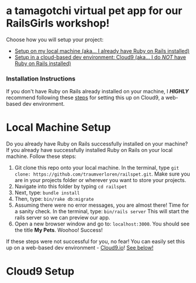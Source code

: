 # a tamagotchi virtual pet app for our RailsGirls workshop!

Choose how you will setup your project:

* [Setup on my local machine (aka... I already have Ruby on Rails installed)](#local-machine-setup)
* [Setup in a cloud-based dev environment: Cloud9 (aka... I do _NOT_ have Ruby on Rails installed)](#cloud9-setup)

### Installation Instructions

If you don't have Ruby on Rails already installed on your machine, I **_HIGHLY_** recommend
following these [steps](#cloud9) for setting this up on Cloud9, a web-based dev environment.

# Local Machine Setup
Do you already have Ruby on Rails successfully installed on your machine?
If you already have successfully installed Ruby on Rails on your local machine.  Follow these steps:
  1.  Git clone this repo onto your local machine.  In the terminal, type `git clone: https://github.com/traumverloren/railspet.git`.  Make sure you are in your projects folder or wherever you want to store your projects.
  2.  Navigate into this folder by typing `cd railspet`
  2.  Next, type: `bundle install`
  3.  Then, type: `bin/rake db:migrate`
  4.  Assuming there were no error messages, you are almost there!  Time for a sanity check.  In the terminal, type: `bin/rails server`  This will start the rails server so we can preview our app.  
  5.  Open a new browser window and go to: `localhost:3000`.  You should see the title **My Pets**.  Woohoo!  Success!

If these steps were not successful for you, no fear!  You can easily set this up on a web-based dev environment - [Cloud9.io](http://cloud9.io)!  [See below!](#cloud9)

# Cloud9 Setup
